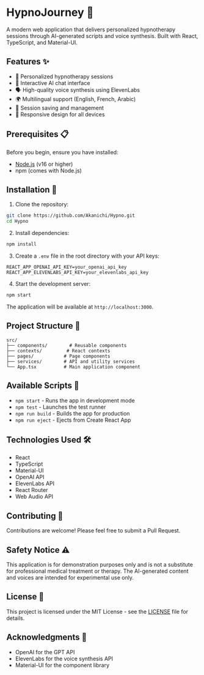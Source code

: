 # HypnoJourney 🌟

A modern web application that delivers personalized hypnotherapy sessions through AI-generated scripts and voice synthesis. Built with React, TypeScript, and Material-UI.

## Features ✨

- 🎯 Personalized hypnotherapy sessions
- 💬 Interactive AI chat interface
- 🗣️ High-quality voice synthesis using ElevenLabs
- 🌍 Multilingual support (English, French, Arabic)
- 💾 Session saving and management
- 📱 Responsive design for all devices

## Prerequisites 📋

Before you begin, ensure you have installed:
- [Node.js](https://nodejs.org/) (v16 or higher)
- npm (comes with Node.js)

## Installation 🚀

1. Clone the repository:
```bash
git clone https://github.com/Akanichi/Hypno.git
cd Hypno
```

2. Install dependencies:
```bash
npm install
```

3. Create a `.env` file in the root directory with your API keys:
```
REACT_APP_OPENAI_API_KEY=your_openai_api_key
REACT_APP_ELEVENLABS_API_KEY=your_elevenlabs_api_key
```

4. Start the development server:
```bash
npm start
```

The application will be available at `http://localhost:3000`.

## Project Structure 📁

```
src/
├── components/        # Reusable components
├── contexts/         # React contexts
├── pages/           # Page components
├── services/        # API and utility services
└── App.tsx          # Main application component
```

## Available Scripts 📝

- `npm start` - Runs the app in development mode
- `npm test` - Launches the test runner
- `npm run build` - Builds the app for production
- `npm run eject` - Ejects from Create React App

## Technologies Used 🛠️

- React
- TypeScript
- Material-UI
- OpenAI API
- ElevenLabs API
- React Router
- Web Audio API

## Contributing 🤝

Contributions are welcome! Please feel free to submit a Pull Request.

## Safety Notice ⚠️

This application is for demonstration purposes only and is not a substitute for professional medical treatment or therapy. The AI-generated content and voices are intended for experimental use only.

## License 📄

This project is licensed under the MIT License - see the [LICENSE](LICENSE) file for details.

## Acknowledgments 🙏

- OpenAI for the GPT API
- ElevenLabs for the voice synthesis API
- Material-UI for the component library 